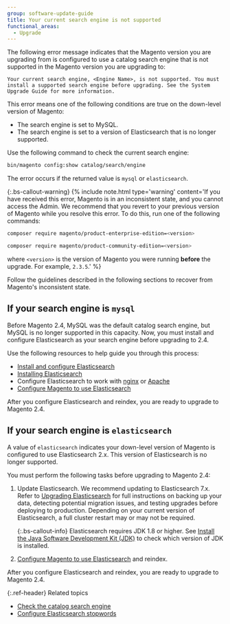 ```yaml
---
group: software-update-guide
title: Your current search engine is not supported
functional_areas:
  - Upgrade
---
```


The following error message indicates that the Magento version you are upgrading from is configured to use a catalog search engine that is not supported in the Magento version you are upgrading to:

`Your current search engine, <Engine Name>, is not supported. You must install a supported search engine before upgrading. See the System Upgrade Guide for more information.`

This error means one of the following conditions are true on the down-level version of Magento:

*  The search engine is set to MySQL.
*  The search engine is set to a version of Elasticsearch that is no longer supported.

Use the following command to check the current search engine:

```bash
bin/magento config:show catalog/search/engine
```

The error occurs if the returned value is `mysql` or `elasticsearch`.

{:.bs-callout-warning}
{%
include note.html
type='warning'
content='If you have received this error, Magento is in an inconsistent state, and you cannot access the Admin. We recommend that you revert to your previous version of Magento while you resolve this error. To do this, run one of the following commands:

```bash
composer require magento/product-enterprise-edition=<version>
```

```bash
composer require magento/product-community-edition=<version>
```

where `<version>` is the version of Magento you were running **before** the upgrade. For example, `2.3.5`.'
%}

Follow the guidelines described in the following sections to recover from Magento's inconsistent state.

## If your search engine is `mysql`

Before Magento 2.4, MySQL was the default catalog search engine, but MySQL is no longer supported in this capacity. Now, you must install and configure Elasticsearch as your search engine before upgrading to 2.4.

Use the following resources to help guide you through this process:

*  [Install and configure Elasticsearch]({{site.baseurl}}/guides/v2.3/config-guide/elasticsearch/es-overview.html)
*  [Installing Elasticsearch](https://www.elastic.co/guide/en/elasticsearch/reference/current/install-elasticsearch.html)
*  Configure Elasticsearch to work with [nginx]({{site.baseurl}}/guides/v2.3/config-guide/elasticsearch/es-config-nginx.html) or [Apache]({{site.baseurl}}/guides/v2.3/config-guide/elasticsearch/es-config-apache.html)
*  [Configure Magento to use Elasticsearch]({{site.baseurl}}/guides/v2.3/config-guide/elasticsearch/configure-magento.html)

After you configure Elasticsearch and reindex, you are ready to upgrade to Magento 2.4.

## If your search engine is `elasticsearch`

A value of `elasticsearch` indicates your down-level version of Magento is configured to use Elasticsearch 2.x. This version of Elasticsearch is no longer supported.

You must perform the following tasks before upgrading to Magento 2.4:

1. Update Elasticsearch. We recommend updating to Elasticsearch 7.x. Refer to [Upgrading Elasticsearch](https://www.elastic.co/guide/en/elasticsearch/reference/current/setup-upgrade.html) for full instructions on backing up your data, detecting potential migration issues, and testing upgrades before deploying to production. Depending on your current version of Elasticsearch, a full cluster restart may or may not be required.

   {:.bs-callout-info}
   Elasticsearch requires JDK 1.8 or higher. See [Install the Java Software Development Kit (JDK)]({{page.baseurl}}/install-gde/prereq/elasticsearch.html#prereq-java) to check which version of JDK is installed.

1. [Configure Magento to use Elasticsearch]({{site.baseurl}}/guides/v2.3/config-guide/elasticsearch/configure-magento.html) and reindex.

After you configure Elasticsearch and reindex, you are ready to upgrade to Magento 2.4.

{:.ref-header}
Related topics

*  [Check the catalog search engine]({{page.baseurl}}/comp-mgr/prereq/prereq-elasticsearch.html)
*  [Configure Elasticsearch stopwords]({{page.baseurl}}/config-guide/elasticsearch/es-config-stopwords.html)
